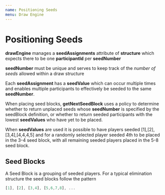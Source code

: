 ```yaml
---
name: Positioning Seeds
menu: Draw Engine
---
```


# Positioning Seeds

**drawEngine** manages a **seedAssignments** attribute of **structure** which expects there to be one **participantId** per **seedNumber**

**seedNumber** must be unique and serves to keep track of the _number of seeds_ allowed within a draw structure

Each **seedAssignment** has a **seedValue** which can occur multiple times and enables multiple participants to effectively be seeded to the same **seedNumber**.

When placing seed blocks, **getNextSeedBlock** uses a policy to determine whether to return unplaced seeds whose **seedNumber** is specified by the seedBlock definition, or whether to return seeded participants with the lowest **seedValues** who have yet to be placed.

When **seedValues** are used it is possible to have players seeded [1],[2],[3,4],[4,4,4,5] and for a randomly selected player seeded 4th to be placed in the 3-4 seed block, with all remaining seeded players placed in the 5-8 seed block.

## Seed Blocks

A Seed Block is a grouping of seeded players. For a typical elimination structure the seed blocks follow the pattern

```js
[1], [2], [3,4], [5,6,7,8], ...
```
